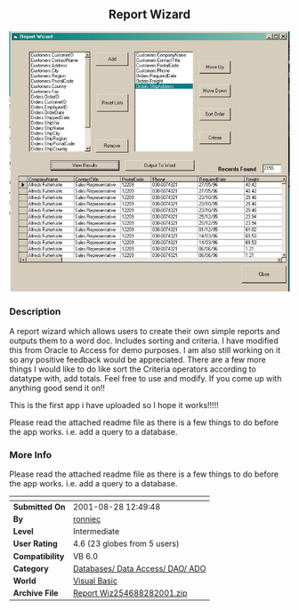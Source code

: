 ﻿<div align="center">

## Report Wizard

<img src="PIC2001828754118431.jpg">
</div>

### Description

A report wizard which allows users to create their own simple reports and outputs them to a word doc. Includes sorting and criteria. I have modified this from Oracle to Access for demo purposes. I am also still working on it so any positive feedback would be appreciated. There are a few more things I would like to do like sort the Criteria operators according to datatype with, add totals. Feel free to use and modify. If you come up with anything good send it on!!

This is the first app i have uploaded so I hope it works!!!!!

Please read the attached readme file as there is a few things to do before the app works. i.e. add a query to a database.
 
### More Info
 
Please read the attached readme file as there is a few things to do before the app works. i.e. add a query to a database.


<span>             |<span>
---                |---
**Submitted On**   |2001-08-28 12:49:48
**By**             |[ronniec](https://github.com/Planet-Source-Code/PSCIndex/blob/master/ByAuthor/ronniec.md)
**Level**          |Intermediate
**User Rating**    |4.6 (23 globes from 5 users)
**Compatibility**  |VB 6\.0
**Category**       |[Databases/ Data Access/ DAO/ ADO](https://github.com/Planet-Source-Code/PSCIndex/blob/master/ByCategory/databases-data-access-dao-ado__1-6.md)
**World**          |[Visual Basic](https://github.com/Planet-Source-Code/PSCIndex/blob/master/ByWorld/visual-basic.md)
**Archive File**   |[Report Wiz254688282001\.zip](https://github.com/Planet-Source-Code/ronniec-report-wizard__1-26720/archive/master.zip)








